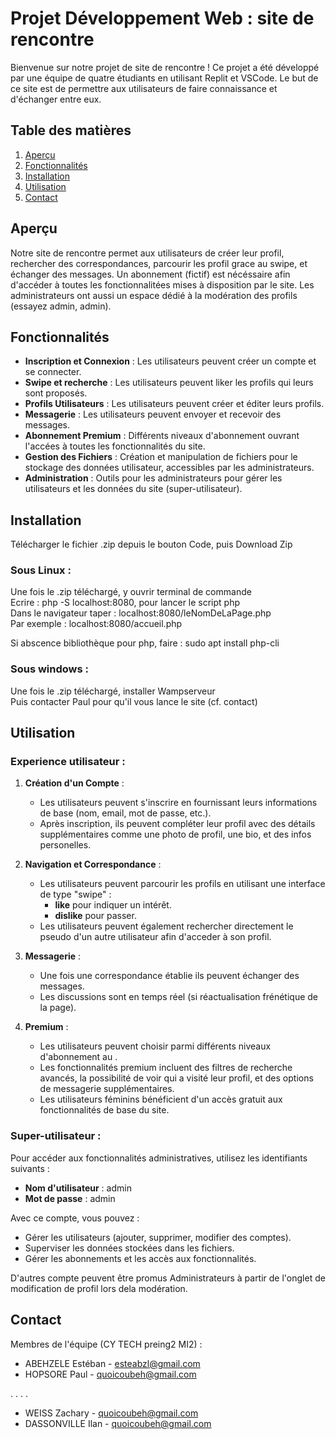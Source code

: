﻿# Projet Développement Web : site de rencontre

Bienvenue sur notre projet de site de rencontre ! Ce projet a été développé par une équipe de quatre étudiants en utilisant Replit et VSCode. 
Le but de ce site est de permettre aux utilisateurs de faire connaissance et d'échanger entre eux. 

## Table des matières

1. [Aperçu](#aperçu)
2. [Fonctionnalités](#fonctionnalités)
3. [Installation](#installation)
4. [Utilisation](#utilisation)
5. [Contact](#contact)

## Aperçu


Notre site de rencontre permet aux utilisateurs de créer leur profil, 
rechercher des correspondances, parcourir les profil grace au swipe, et échanger des messages.
Un abonnement (fictif) est nécéssaire afin d'accéder à toutes les fonctionnalitées mises à disposition par le site.
Les administrateurs ont aussi un espace dédié à la modération des profils (essayez admin, admin).

## Fonctionnalités

- **Inscription et Connexion** : Les utilisateurs peuvent créer un compte et se connecter.
- **Swipe et recherche** : Les utilisateurs peuvent liker les profils qui leurs sont proposés.
- **Profils Utilisateurs** : Les utilisateurs peuvent créer et éditer leurs profils.
- **Messagerie** : Les utilisateurs peuvent envoyer et recevoir des messages.
- **Abonnement Premium** : Différents niveaux d'abonnement ouvrant l'accées à toutes les fonctionnalités du site.
- **Gestion des Fichiers** : Création et manipulation de fichiers pour le stockage des données utilisateur, accessibles par les administrateurs.
- **Administration** : Outils pour les administrateurs pour gérer les utilisateurs et les données du site (super-utilisateur).

## Installation

Télécharger le fichier .zip depuis le bouton Code, puis Download Zip  

### Sous Linux :

Une fois le .zip téléchargé, y ouvrir terminal de commande  
Ecrire : php -S localhost:8080, pour lancer le script php    
Dans le navigateur taper : localhost:8080/leNomDeLaPage.php  
Par exemple : localhost:8080/accueil.php  

Si abscence bibliothèque pour php, faire : sudo apt install php-cli  


### Sous windows :

Une fois le .zip téléchargé, installer Wampserveur  
Puis contacter Paul pour qu'il vous lance le site (cf. contact)

## Utilisation

### Experience utilisateur :  

1. **Création d'un Compte** :
   - Les utilisateurs peuvent s'inscrire en fournissant leurs informations de base (nom, email, mot de passe, etc.).
   - Après inscription, ils peuvent compléter leur profil avec des détails supplémentaires comme une photo de profil, une bio, et des infos personelles.

2. **Navigation et Correspondance** :
   - Les utilisateurs peuvent parcourir les profils en utilisant une interface de type "swipe" :
     - **like** pour indiquer un intérêt.
     - **dislike** pour passer.
   - Les utilisateurs peuvent également rechercher directement le pseudo d'un autre utilisateur afin d'acceder à son profil.

3. **Messagerie** :
   - Une fois une correspondance établie ils peuvent échanger des messages.
   - Les discussions sont en temps réel (si réactualisation frénétique de la page).

4. **Premium** :
   - Les utilisateurs peuvent choisir parmi différents niveaux d'abonnement au .
   - Les fonctionnalités premium incluent des filtres de recherche avancés, la possibilité de voir qui a visité leur profil, et des options de messagerie supplémentaires.
   - Les utilisateurs féminins bénéficient d'un accès gratuit aux fonctionnalités de base du site.

### Super-utilisateur :  

Pour accéder aux fonctionnalités administratives, utilisez les identifiants suivants :
- **Nom d'utilisateur** : admin
- **Mot de passe** : admin

Avec ce compte, vous pouvez :
- Gérer les utilisateurs (ajouter, supprimer, modifier des comptes).
- Superviser les données stockées dans les fichiers.
- Gérer les abonnements et les accès aux fonctionnalités.

D'autres compte peuvent être promus Administrateurs à partir de l'onglet de modification de profil lors dela modération.

## Contact

Membres de l'équipe (CY TECH preing2 MI2) :

- ABEHZELE Estéban - [esteabzl@gmail.com](mailto:esteabzl@gmail.com)
- HOPSORE Paul -  [quoicoubeh@gmail.com](mailto:quoicoubeh@gmail.com)

.
.
.
.
- WEISS Zachary -  [quoicoubeh@gmail.com](mailto:quoicoubeh@gmail.com)
- DASSONVILLE Ilan -  [quoicoubeh@gmail.com](mailto:quoicoubeh@gmail.com)

